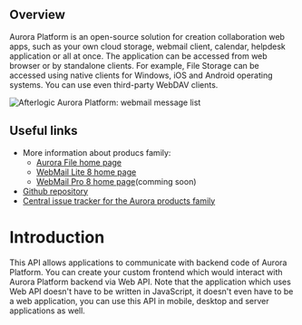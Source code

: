 ## Overview
Aurora Platform is an open-source solution for creation collaboration web apps, such as your own cloud storage, webmail client, calendar, helpdesk application or all at once. The application can be accessed from web browser or by standalone clients. For example, File Storage can be accessed using native clients for Windows, iOS and Android operating systems. You can use even third-party WebDAV clients.

![Afterlogic Aurora Platform: webmail message list](https://afterlogic.org/images/products/wml8/afterlogic-webmail-lite-8-message-list.png)

## Useful links
- More information about producs family: 
    - [Aurora File home page](https://afterlogic.org/aurora-files)
	- [WebMail Lite 8 home page](https://afterlogic.org/webmail-lite-8)
	- [WebMail Pro 8 home page](https://afterlogic.com/webmail-pro-8)(comming soon)
- [Github repository](https://github.com/afterlogic/aurora-platform)
- [Central issue tracker for the Aurora products family](https://github.com/afterlogic/aurora-platform/issues)

# Introduction
This API allows applications to communicate with backend code of Aurora Platform. You can create your custom frontend which would interact with Aurora Platform backend via Web API. Note that the application which uses Web API doesn't have to be written in JavaScript, it doesn't even have to be a web application, you can use this API in mobile, desktop and server applications as well.

